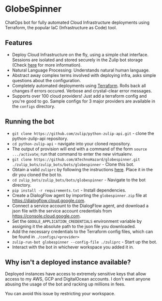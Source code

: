 # GlobeSpinner
ChatOps bot for fully automated Cloud Infrastructure deployments using Terraform, the popular IaC (Infrastructure as Code) tool.

## Features
 - Deploy Cloud Infrastructure on the fly, using a simple chat interface. Sessions are isolated and stored securely in the Zulip bot storage (Check [here](https://zulipchat.com/api/writing-bots#bot_handlerstorage) for more information).
 - Natural Language Processing: Understands natural human language.
 - Abstract away complex terms involved with deploying infra, asks simple questions about the configuration.
 - Completely automated deployments using [Terraform](https://terraform.io). Rolls back all changes if errors occured. Verbose and crystal-clear error messages.
 - Supports over 100 cloud providers! Just add a terraform config and you're good to go. Sample configs for 3 major providers are available in the ```configs``` directory.

## Running the bot
 - ```git clone https://github.com/zulip/python-zulip-api.git``` - clone the python-zulip-api repository.
 - ```cd python-zulip-api``` - navigate into your cloned repository.
 - The output of provision will end with a command of the form ```source .../activate```; run that command to enter the new virtualenv.
 - ```git clone https://github.com/ATechnoHazard/globespinner.git ./zulip_bots/zulip_bots/bots/globespinner``` - Clone this bot.
 - Obtain a valid ```zuliprc``` by following the instructions [here](https://zulipchat.com/api/running-bots). Place it in the dir you cloned the bot to.
 - ```cd zulip_bots/zulip_bots/bots/globespinner``` - Navigate to the bot directory.
 - ```pip install -r requirements.txt``` - Install dependencies.
 - Create a DialogFlow agent by importing the ```globespinner.zip``` file at https://dialogflow.cloud.google.com.
 - Connect a service account to the DialogFlow agent, and download a json file with the service account credentials from https://console.cloud.google.com.
 - Set the ```GOOGLE_APPLICATION_CREDENTIALS``` environment variable by assigning it the absolute path to the json file you downloaded.
 - Add the necessary credentials to the Terraform config files, which can be found in ```./configs/<provider>```
 - ```zulip-run-bot globespinner --config-file ./zuliprc``` - Start up the bot.
 - Interact with the bot in whichever workspace you added it in.

## Why isn't a deployed instance available?
Deployed instances have access to extremely sensitive keys that allow access to my AWS, GCP and DigitalOcean accounts. I don't want anyone abusing the usage of the bot and racking up millions in fees.

You can avoid this issue by restricting your workspace.

